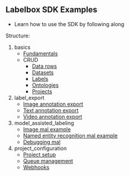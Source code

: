 ## Labelbox SDK Examples

* Learn how to use the SDK by following along

Structure:

1. basics
    * [Fundamentals](basics/basics.ipynb)
    * CRUD
        * [Data rows](basics/data_rows.ipynb)
        * [Datasets](basics/datasets.ipynb)
        * [Labels](basics/labels.ipynb)
        * [Ontologies](basics/ontologies.ipynb)
        * [Projects](basics/projects.ipynb)
2. label_export
    * [Image annotation export](label_export/images.ipynb)
    * [Text annotation export](label_export/text.ipynb)    
    * [Video annotation export](label_export/video.ipynb)        
3. model_assisted_labeling
    * [Image mal example](model_assisted_labeling/image_mal.ipynb)
    * [Named entity recognition mal example](model_assisted_labeling/ner_mal.ipynb)
    * [Debugging mal](model_assisted_labeling/debugging_mal.ipynb)    
4. project_configuration
    * [Project setup](project_configuration/project_setup.ipynb)
    * [Queue management](project_configuration/queue_management.ipynb)
    * [Webhooks](project_configuration/webhooks.ipynb)

